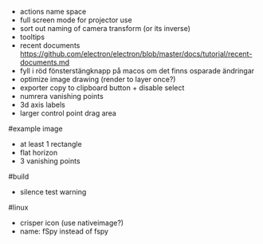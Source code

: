 * actions name space
* full screen mode for projector use
* sort out naming of camera transform (or its inverse)
* tooltips
* recent documents https://github.com/electron/electron/blob/master/docs/tutorial/recent-documents.md
* fyll i röd fönsterstängknapp på macos om det finns osparade ändringar
* optimize image drawing (render to layer once?)
* exporter copy to clipboard button + disable select
* numrera vanishing points
* 3d axis labels
* larger control point drag area

#example image

* at least 1 rectangle
* flat horizon
* 3 vanishing points

#build
* silence test warning

#linux
* crisper icon (use nativeimage?)
* name: fSpy instead of fspy 